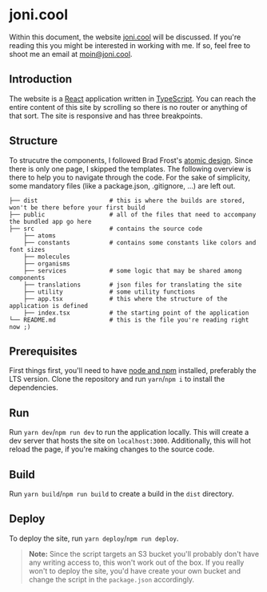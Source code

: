 # joni.cool

Within this document, the website [joni.cool](joni.cool) will be discussed. If you're reading this you might be interested in working with me. If so, feel free to shoot me an email at [moin@joni.cool](mailto:moin@joni.cool).

## Introduction

The website is a [React](https://reactjs.org/) application written in [TypeScript](https://www.typescriptlang.org/). You can reach the entire content of this site by scrolling so there is no router or anything of that sort. The site is responsive and has three breakpoints.

## Structure

To strucutre the components, I followed Brad Frost's [atomic design](http://bradfrost.com/blog/post/atomic-web-design/). Since there is only one page, I skipped the templates. The following overview is there to help you to navigate through the code. For the sake of simplicity, some mandatory files (like a package.json, .gitignore, ...) are left out.

```
├── dist                    # this is where the builds are stored, won't be there before your first build
├── public                  # all of the files that need to accompany the bundled app go here
├── src                     # contains the source code
    ├── atoms
    ├── constants           # contains some constants like colors and font sizes
    ├── molecules
    ├── organisms
    ├── services            # some logic that may be shared among components
    ├── translations        # json files for translating the site
    ├── utility             # some utility functions
    ├── app.tsx             # this where the structure of the application is defined
    ├── index.tsx           # the starting point of the application
└── README.md               # this is the file you're reading right now ;)
```

## Prerequisites

First things first, you'll need to have [node and npm](https://nodejs.org/en/) installed, preferably the LTS version. Clone the repository and run `yarn`/`npm i` to install the dependencies.

## Run

Run `yarn dev`/`npm run dev` to run the application locally. This will create a dev server that hosts the site on `localhost:3000`. Additionally, this will hot reload the page, if you're making changes to the source code.

## Build

Run `yarn build`/`npm run build` to create a build in the `dist` directory.

## Deploy

To deploy the site, run `yarn deploy`/`npm run deploy`.

> **Note:** Since the script targets an S3 bucket you'll probably don't have any writing access to, this won't work out of the box. If you really won't to deploy the site, you'd have create your own bucket and change the script in the `package.json` accordingly.
